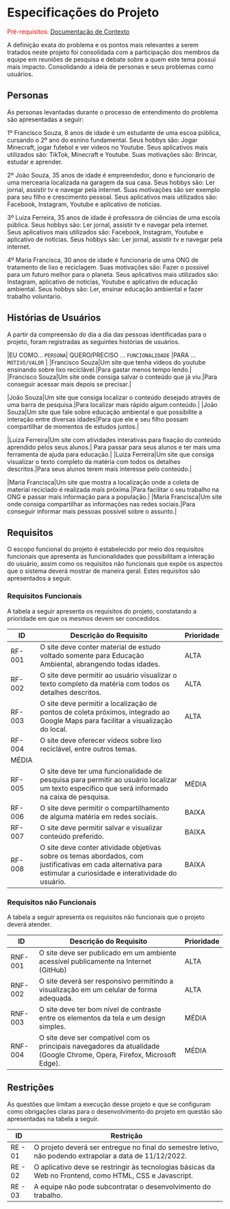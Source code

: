 # Especificações do Projeto

<span style="color:red">Pré-requisitos: <a href="1-Documentação de Contexto.md"> Documentação de Contexto</a></span>

A definição exata do problema e os pontos mais relevantes a serem tratados neste projeto foi consolidada com a participação dos membros da equipe em reuniões de pesquisa e debate sobre a quem este tema possui mais impacto. Consolidando a ideia de personas e seus problemas como usuários.


## Personas

As personas levantadas durante o processo de entendimento do problema são apresentadas a seguir:

1º Francisco Souza, 8 anos de idade é um estudante de uma escoa pública, cursando o 2º ano do esnino fundamental. Seus hobbys são: Jogar Minecraft, jogar futebol e ver videos no Youtube. Seus aplicativos mais utilizados são: TikTok, Minecraft e Youtube. Suas motivações são: Brincar, estudar e aprender.

2º João Souza, 35 anos de idade é empreendedor, dono e funcionario de uma mercearia localizada na garagem da sua casa. Seus hobbys são: Ler jornal, assistir tv e navegar pela internet. Suas motivações são ser exemplo para seu filho e crescimento pessoal. Seus aplicativos mais utilizados são: Facebook, Instagram, Youtube e aplicativo de noticias.

3º Luiza Ferreira, 35 anos de idade é professora de ciências de uma escola pública. Seus hobbys são: Ler jornal, assistir tv e navegar pela internet. Seus aplicativos mais utilizados são: Facebook, Instagram, Youtube e aplicativo de noticias. Seus hobbys são: Ler jornal, assistir tv e navegar pela internet.

4º Maria Francisca, 30 anos de idade é funcionaria de uma ONG de tratamento de lixo e reciclagem. Suas motivações são: Fazer o possivel para um futuro melhor para o planeta. Seus aplicativos mais utilizados são: Instagram, aplicativo de noticias, Youtube e aplicativo de educação ambiental. Seus hobbys são: Ler, ensinar educação ambiental e fazer trabalho voluntario.

## Histórias de Usuários

A partir da compreensão do dia a dia das pessoas identificadas para o projeto, foram registradas as seguintes histórias de usuários.

|EU COMO... `PERSONA`| QUERO/PRECISO ... `FUNCIONALIDADE` |PARA ... `MOTIVO/VALOR`                 |
|Francisco Souza|Um site que tenha vídeos do youtube ensinando sobre lixo reciclável.|Para gastar menos tempo lendo.|
|Francisco Souza|Um site onde consiga salvar o conteúdo que já viu.|Para conseguir acessar mais depois se precisar.|

|João Souza|Um site que consiga localizar o conteúdo desejado através de uma barra de pesquisa.|Para localizar mais rápido algum conteúdo.|
|João Souza|Um site que fale sobre educação ambiental e que possibilite a interação entre diversas idades|Para que ele e seu filho possam compartilhar de momentos de estudos juntos.|

|Luiza Ferreira|Um site com atividades interativas para fixação do conteúdo aprendido pelos seus alunos.| Para passar para seus alunos e ter mais uma ferramenta de ajuda para educação.|
|Luiza Ferreira|Um site que consiga visualizar o texto completo da matéria com todos os detalhes descritos.|Para seus alunos terem mais interesse pelo conteúdo.|

|Maria Francisca|Um site que mostra a localização onde a coleta de material reciclado é realizada mais próxima.|Para facilitar o seu trabalho na ONG e passar mais informação para a população.|
|Maria Francisca|Um site onde consiga compartilhar as informações nas redes sociais.|Para conseguir informar mais pessoas possível sobre o assunto.|

## Requisitos

O escopo funcional do projeto é estabelecido por meio dos requisitos funcionais que apresenta as funcionalidades que possibilitam a interação do usuário, assim como os requisitos não funcionais que expõe os aspectos que o sistema deverá mostrar de maneira geral. Estes requisitos são apresentados a seguir.

### Requisitos Funcionais

A tabela a seguir apresenta os requisitos do projeto, constatando a prioridade em que os mesmos devem ser concedidos.

|ID    | Descrição do Requisito  | Prioridade |
|------|-----------------------------------------|----|
|RF-001| O site deve conter material de estudo voltado somente para Educação Ambiental, abrangendo todas idades.| ALTA | 
|RF-002| O site deve permitir ao usuário visualizar o texto completo da matéria com todos os detalhes descritos.| ALTA |
|RF-003| O site deve permitir a localização de pontos de coleta próximos, integrado ao Google Maps para facilitar a visualização do local.| ALTA |
|RF-004| O site deve oferecer vídeos sobre lixo reciclável, entre outros temas.
| MÉDIA |
|RF-005| O site deve ter uma funcionalidade de pesquisa para permitir ao usuário localizar um texto específico que será informado na caixa de pesquisa.| MÉDIA | 
|RF-006| O site deve permitir o compartilhamento de alguma matéria em redes sociais.| BAIXA | 
|RF-007| O site deve permitir salvar e visualizar conteúdo preferido.| BAIXA | 
|RF-008| O site deve conter atividade objetivas sobre os temas abordados, com justificativas em cada alternativa para estimular a curiosidade e interatividade do usuário.| BAIXA | 

### Requisitos não Funcionais

A tabela a seguir apresenta os requisitos não funcionais que o projeto deverá atender.

|ID     | Descrição do Requisito  |Prioridade |
|-------|-------------------------|----|
|RNF-001| O site deve ser publicado em um ambiente acessível publicamente na Internet (GitHub) | ALTA | 
|RNF-002| O site deverá ser responsivo permitindo a visualização em um celular de forma adequada. | ALTA |
|RNF-003| O site deve ter bom nível de contraste entre os elementos da tela e um design simples. | MÉDIA |
|RNF-004| O site deve ser compatível com os principais navegadores da atualidade (Google Chrome, Opera, Firefox, Microsoft Edge). | MÉDIA |
 

## Restrições

As questões que limitam a execução desse projeto e que se configuram como obrigações claras para o desenvolvimento do projeto em questão são apresentadas na tabela a seguir.

|ID| Restrição                                             |
|--|-------------------------------------------------------|
|RE - 01|O projeto deverá ser entregue no final do semestre letivo, não podendo extrapolar a data de 11/12/2022. |
|RE - 02| O aplicativo deve se restringir às tecnologias básicas da Web no Frontend, como HTML, CSS e Javascript.      |
|RE - 03| A equipe não pode subcontratar o desenvolvimento do trabalho.    |


